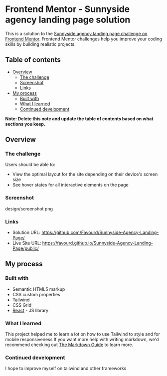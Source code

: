 # Frontend Mentor - Sunnyside agency landing page solution

This is a solution to the [Sunnyside agency landing page challenge on Frontend Mentor](https://www.frontendmentor.io/challenges/sunnyside-agency-landing-page-7yVs3B6ef). Frontend Mentor challenges help you improve your coding skills by building realistic projects.

## Table of contents

- [Overview](#overview)
  - [The challenge](#the-challenge)
  - [Screenshot](#screenshot)
  - [Links](#links)
- [My process](#my-process)
  - [Built with](#built-with)
  - [What I learned](#what-i-learned)
  - [Continued development](#continued-development)
 
**Note: Delete this note and update the table of contents based on what sections you keep.**

## Overview

### The challenge

Users should be able to:

- View the optimal layout for the site depending on their device's screen size
- See hover states for all interactive elements on the page

### Screenshot

design/screenshot.png


### Links

- Solution URL: https://github.com/Favourd/Sunnyside-Agency-Landing-Page/
- Live Site URL: https://favourd.github.io/Sunnyside-Agency-Landing-Page/public/


## My process

### Built with

- Semantic HTML5 markup
- CSS custom properties
- Tailwind
- CSS Grid
- [React](https://reactjs.org/) - JS library



### What I learned

This project helped me to learn a lot on how to use Tailwind to style and for mobile responsiveness
If you want more help with writing markdown, we'd recommend checking out [The Markdown Guide](https://www.markdownguide.org/) to learn more.

### Continued development

I hope to improve myself on tailwind and other frameworks

